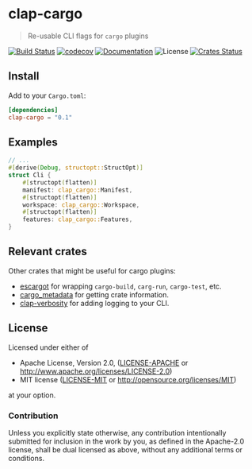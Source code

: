 # clap-cargo

> Re-usable CLI flags for `cargo` plugins

[![Build Status](https://dev.azure.com/crate-ci/crate-ci/_apis/build/status/clap-cargo?branchName=master)](https://dev.azure.com/crate-ci/crate-ci/_build/latest?definitionId=5&branchName=master)
[![codecov](https://codecov.io/gh/crate-ci/clap-cargo/branch/master/graph/badge.svg)](https://codecov.io/gh/crate-ci/clap-cargo)
[![Documentation](https://img.shields.io/badge/docs-master-blue.svg)][Documentation]
![License](https://img.shields.io/crates/l/clap-cargo.svg)
[![Crates Status](https://img.shields.io/crates/v/clap-cargo.svg)](https://crates.io/crates/clap-cargo)

## Install

Add to your `Cargo.toml`:

```toml
[dependencies]
clap-cargo = "0.1"
```

## Examples

```rust
// ...
#[derive(Debug, structopt::StructOpt)]
struct Cli {
    #[structopt(flatten)]
    manifest: clap_cargo::Manifest,
    #[structopt(flatten)]
    workspace: clap_cargo::Workspace,
    #[structopt(flatten)]
    features: clap_cargo::Features,
}
```

## Relevant crates

Other crates that might be useful for cargo plugins:
* [escargot][escargot] for wrapping `cargo-build`, `carg-run`, `cargo-test`, etc.
* [cargo_metadata][cargo_metadata] for getting crate information.
* [clap-verbosity][clap-verbosity] for adding logging to your CLI.

[escargot]: https://crates.io/crates/escargot
[cargo_metadata]: https://crates.io/crates/cargo_metadata
[clap-verbosity]: https://crates.io/crates/clap-verbosity-flag

## License

Licensed under either of

 * Apache License, Version 2.0, ([LICENSE-APACHE](LICENSE-APACHE) or http://www.apache.org/licenses/LICENSE-2.0)
 * MIT license ([LICENSE-MIT](LICENSE-MIT) or http://opensource.org/licenses/MIT)

at your option.

### Contribution

Unless you explicitly state otherwise, any contribution intentionally
submitted for inclusion in the work by you, as defined in the Apache-2.0
license, shall be dual licensed as above, without any additional terms or
conditions.

[Crates.io]: https://crates.io/crates/clap-cargo
[Documentation]: https://docs.rs/clap-cargo
